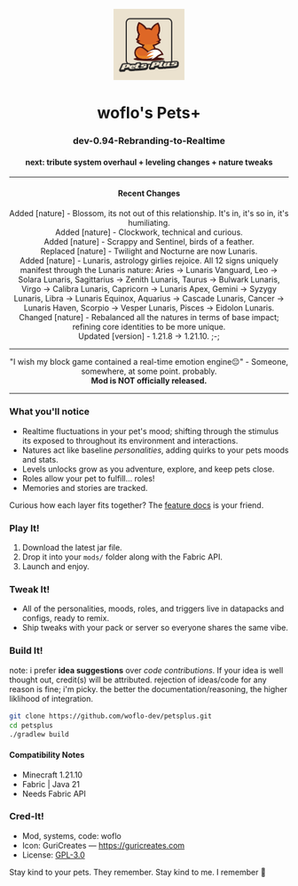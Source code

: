 <p align="center">
  <img src="src/main/resources/assets/petsplus/icon.png"
       alt="Pets+ icon"
       width="128">
</p>

<h1 align="center">woflo's Pets+</h1>
<h3 align="center">dev-0.94-Rebranding-to-Realtime</h3>
<h4 align="center">next: tribute system overhaul + leveling changes + nature tweaks</h4>

---

<h4 align="center">Recent Changes</h3>
<ul align="center" style="list-style-type:none; padding-left:0;">
  <li>Added [nature] - Blossom, its not out of this relationship. It's in, it's so in, it's humiliating.</li>
  <li>Added [nature] - Clockwork, technical and curious.</li>
  <li>Added [nature] - Scrappy and Sentinel, birds of a feather.</li>
  <li>Replaced [nature] - Twilight and Nocturne are now Lunaris.</li>
  <li>Added [nature] - Lunaris, astrology girlies rejoice. All 12 signs uniquely manifest through the Lunaris nature: Aries → Lunaris Vanguard, Leo → Solara Lunaris, Sagittarius → Zenith Lunaris, Taurus → Bulwark Lunaris, Virgo → Calibra Lunaris, Capricorn → Lunaris Apex, Gemini → Syzygy Lunaris, Libra → Lunaris Equinox, Aquarius → Cascade Lunaris, Cancer → Lunaris Haven, Scorpio → Vesper Lunaris, Pisces → Eidolon Lunaris.</li>
  <li>Changed [nature] - Rebalanced all the natures in terms of base impact; refining core identities to be more unique.</li>
  <li>Updated [version] - 1.21.8 -> 1.21.10. ;-;</li>
</ul>

---

<p align="center">
  "I wish my block game contained a real-time emotion engine😔" - Someone, somewhere, at some point. probably.
  <br>
  <strong>Mod is NOT officially released.</strong>
</p>

---

### What you'll notice
- Realtime fluctuations in your pet's mood; shifting through the stimulus its exposed to throughout its environment and interactions.
- Natures act like baseline *personalities*, adding quirks to your pets moods and stats.
- Levels unlocks grow as you adventure, explore, and keep pets close.
- Roles allow your pet to fulfill... roles!
- Memories and stories are tracked.

Curious how each layer fits together? The [feature docs](docs/features/_readme.md) is your friend.

### Play It!
1. Download the latest jar file. 
2. Drop it into your `mods/` folder along with the Fabric API.
3. Launch and enjoy.

### Tweak It!
- All of the personalities, moods, roles, and triggers live in datapacks and configs, ready to remix.
- Ship tweaks with your pack or server so everyone shares the same vibe.

### Build It!
note: i prefer **idea suggestions** over *code contributions*. If your idea is well thought out, credit(s) will be attributed. rejection of ideas/code for any reason is fine; i'm picky. the better the documentation/reasoning, the higher liklihood of integration.

```bash
git clone https://github.com/woflo-dev/petsplus.git
cd petsplus
./gradlew build
```
#### Compatibility Notes
- Minecraft 1.21.10
- Fabric | Java 21
- Needs Fabric API

### Cred-It!
- Mod, systems, code: woflo 
- Icon: GuriCreates — <https://guricreates.com>
- License: [GPL-3.0](LICENSE)

Stay kind to your pets. They remember. Stay kind to me. I remember 🥺

